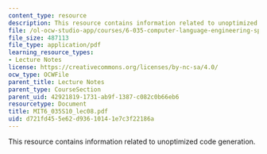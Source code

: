 ```yaml
---
content_type: resource
description: This resource contains information related to unoptimized code generation.
file: /ol-ocw-studio-app/courses/6-035-computer-language-engineering-spring-2010/d721fd455e62d93610141e7c3f22186a_MIT6_035S10_lec08.pdf
file_size: 487113
file_type: application/pdf
learning_resource_types:
- Lecture Notes
license: https://creativecommons.org/licenses/by-nc-sa/4.0/
ocw_type: OCWFile
parent_title: Lecture Notes
parent_type: CourseSection
parent_uid: 42921819-1731-ab9f-1387-c082c0b66eb6
resourcetype: Document
title: MIT6_035S10_lec08.pdf
uid: d721fd45-5e62-d936-1014-1e7c3f22186a
---
```

This resource contains information related to unoptimized code generation.